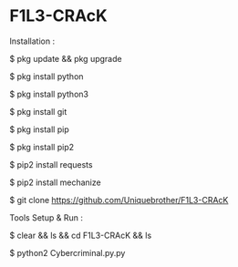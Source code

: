 # F1L3-CRAcK

Installation :

$ pkg update && pkg upgrade

$ pkg install python

$ pkg install python3

$ pkg install git

$ pkg install pip

$ pkg install pip2

$ pip2 install requests

$ pip2 install mechanize

$ git clone https://github.com/Uniquebrother/F1L3-CRAcK

Tools Setup & Run :

$ clear && ls && cd F1L3-CRAcK && ls

$ python2 Cybercriminal.py.py
